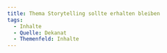 ```yaml
---
title: Thema Storytelling sollte erhalten bleiben
tags:
  - Inhalte
  - Quelle: Dekanat
  - Themenfeld: Inhalte
---
```

